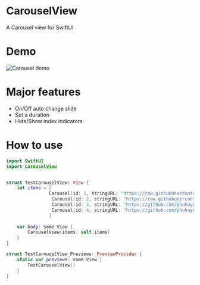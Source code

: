 # CarouselView

A Carousel view for SwiftUI

# Demo
![Carousel demo](carousel-1.gif)

# Major features
- On/Off auto change slide
- Set a duration
- Hide/Show index indicators

# How to use
```swift
import SwiftUI
import CarouselView


struct TestCarouselView: View {
    let items = [
                Carousel(id: 1, stringURL: "https://raw.githubusercontent.com/phuhuynh2411/CarouselView/be9fad4af1c1776d815e633195fcd19e9894287e/bong_toi.jpg"),
                 Carousel(id: 2, stringURL: "https://raw.githubusercontent.com/phuhuynh2411/CarouselView/main/fairytail.jpg"),
                 Carousel(id: 3, stringURL: "https://github.com/phuhuynh2411/CarouselView/blob/main/one_piece.jpg?raw=true"),
                 Carousel(id: 4, stringURL: "https://github.com/phuhuynh2411/CarouselView/blob/main/one_punch_man.jpg?raw=true"),
                ]
    
    var body: some View {
        CarouselView(items: self.items)
    }
}

struct TestCarouselView_Previews: PreviewProvider {
    static var previews: some View {
        TestCarouselView()
    }
}


```
